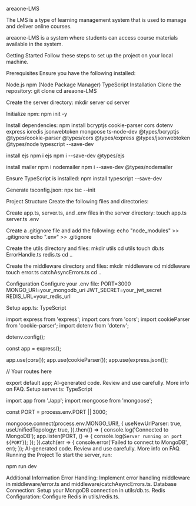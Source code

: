 areaone-LMS

The LMS is a type of learning management system that is used to manage and deliver online courses.

areaone-LMS is a system where students can access course materials available in the system.

Getting Started
Follow these steps to set up the project on your local machine.

Prerequisites
Ensure you have the following installed:

Node.js
npm (Node Package Manager)
TypeScript
Installation
Clone the repository:
git clone <repository-url>
cd areaone-LMS

Create the server directory:
mkdir server
cd server

Initialize npm:
npm init -y

Install dependencies:
npm install bcryptjs cookie-parser cors dotenv express ioredis jsonwebtoken mongoose ts-node-dev @types/bcryptjs @types/cookie-parser @types/cors @types/express @types/jsonwebtoken @types/node typescript --save-dev

install ejs
npm i ejs
npm i --save-dev @types/ejs

install mailer
npm i nodemailer
npm i --save-dev @types/nodemailer

Ensure TypeScript is installed:
npm install typescript --save-dev

Generate tsconfig.json:
npx tsc --init

Project Structure
Create the following files and directories:

Create app.ts, server.ts, and .env files in the server directory:
touch app.ts server.ts .env

Create a .gitignore file and add the following:
echo "node_modules" >> .gitignore
echo ".env" >> .gitignore

Create the utils directory and files:
mkdir utils
cd utils
touch db.ts ErrorHandle.ts redis.ts
cd ..

Create the middleware directory and files:
mkdir middleware
cd middleware
touch error.ts catchAsyncErrors.ts
cd ..

Configuration
Configure your .env file:
PORT=3000
MONGO_URI=your_mongodb_uri
JWT_SECRET=your_jwt_secret
REDIS_URL=your_redis_url

Setup app.ts:
TypeScript

import express from 'express';
import cors from 'cors';
import cookieParser from 'cookie-parser';
import dotenv from 'dotenv';

dotenv.config();

const app = express();

app.use(cors());
app.use(cookieParser());
app.use(express.json());

// Your routes here

export default app;
AI-generated code. Review and use carefully. More info on FAQ.
Setup server.ts:
TypeScript

import app from './app';
import mongoose from 'mongoose';

const PORT = process.env.PORT || 3000;

mongoose.connect(process.env.MONGO_URI!, {
  useNewUrlParser: true,
  useUnifiedTopology: true,
}).then(() => {
  console.log('Connected to MongoDB');
  app.listen(PORT, () => {
    console.log(`Server running on port ${PORT}`);
  });
}).catch(err => {
  console.error('Failed to connect to MongoDB', err);
});
AI-generated code. Review and use carefully. More info on FAQ.
Running the Project
To start the server, run:

npm run dev

Additional Information
Error Handling: Implement error handling middleware in middleware/error.ts and middleware/catchAsyncErrors.ts.
Database Connection: Setup your MongoDB connection in utils/db.ts.
Redis Configuration: Configure Redis in utils/redis.ts.
